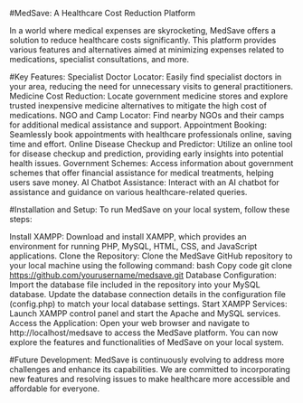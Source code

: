 #MedSave: A Healthcare Cost Reduction Platform

In a world where medical expenses are skyrocketing, MedSave offers a solution to reduce healthcare costs significantly. This platform provides various features and alternatives aimed at minimizing expenses related to medications, specialist consultations, and more.

#Key Features:
Specialist Doctor Locator: Easily find specialist doctors in your area, reducing the need for unnecessary visits to general practitioners.
Medicine Cost Reduction: Locate government medicine stores and explore trusted inexpensive medicine alternatives to mitigate the high cost of medications.
NGO and Camp Locator: Find nearby NGOs and their camps for additional medical assistance and support.
Appointment Booking: Seamlessly book appointments with healthcare professionals online, saving time and effort.
Online Disease Checkup and Predictor: Utilize an online tool for disease checkup and prediction, providing early insights into potential health issues.
Government Schemes: Access information about government schemes that offer financial assistance for medical treatments, helping users save money.
AI Chatbot Assistance: Interact with an AI chatbot for assistance and guidance on various healthcare-related queries.

#Installation and Setup:
To run MedSave on your local system, follow these steps:

Install XAMPP: Download and install XAMPP, which provides an environment for running PHP, MySQL, HTML, CSS, and JavaScript applications.
Clone the Repository: Clone the MedSave GitHub repository to your local machine using the following command:
bash
Copy code
git clone https://github.com/yourusername/medsave.git
Database Configuration:
Import the database file included in the repository into your MySQL database.
Update the database connection details in the configuration file (config.php) to match your local database settings.
Start XAMPP Services:
Launch XAMPP control panel and start the Apache and MySQL services.
Access the Application:
Open your web browser and navigate to http://localhost/medsave to access the MedSave platform.
You can now explore the features and functionalities of MedSave on your local system.

#Future Development:
MedSave is continuously evolving to address more challenges and enhance its capabilities. We are committed to incorporating new features and resolving issues to make healthcare more accessible and affordable for everyone.
